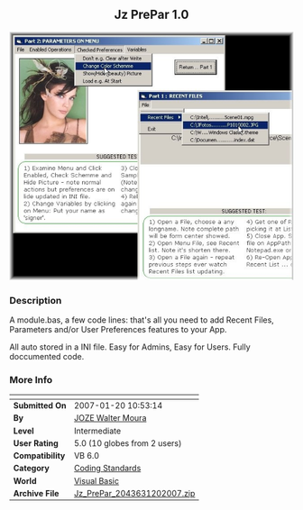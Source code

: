 ﻿<div align="center">

## Jz PrePar 1\.0

<img src="PIC20071201536124237.jpg">
</div>

### Description

A module.bas, a few code lines: that's all you need to add Recent Files, Parameters and/or User Preferences features to your App.

All auto stored in a INI file. Easy for Admins, Easy for Users. Fully doccumented code.
 
### More Info
 


<span>             |<span>
---                |---
**Submitted On**   |2007-01-20 10:53:14
**By**             |[JOZE Walter Moura](https://github.com/Planet-Source-Code/PSCIndex/blob/master/ByAuthor/joze-walter-moura.md)
**Level**          |Intermediate
**User Rating**    |5.0 (10 globes from 2 users)
**Compatibility**  |VB 6\.0
**Category**       |[Coding Standards](https://github.com/Planet-Source-Code/PSCIndex/blob/master/ByCategory/coding-standards__1-43.md)
**World**          |[Visual Basic](https://github.com/Planet-Source-Code/PSCIndex/blob/master/ByWorld/visual-basic.md)
**Archive File**   |[Jz\_PrePar\_2043631202007\.zip](https://github.com/Planet-Source-Code/joze-walter-moura-jz-prepar-1-0__1-67687/archive/master.zip)









